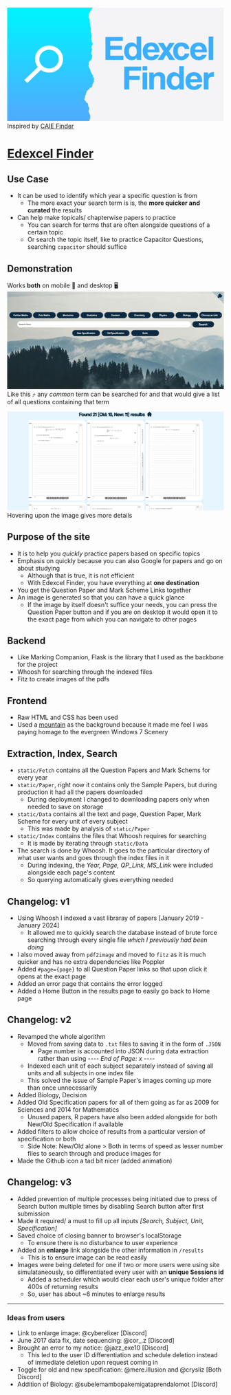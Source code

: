 ![image](static/bg.png)
Inspired by [CAIE Finder](https://caiefinder.com/)
# [Edexcel Finder](https://edexcelfinder.onrender.com/)

## Use Case
- It can be used to identify which year a specific question is from 
    - The more exact your search term is is, the __more quicker and curated__ the results
- Can help make topicals/ chapterwise papers to practice
    - You can search for terms that are often alongside questions of a certain topic
    - Or search the topic itself, like to practice Capacitor Questions, searching `capacitor` should suffice
## Demonstration

Works **both** on mobile 📱 and desktop 🖥️
![image](static/home.png)
Like this ⤴️ any _common_ term can be searched for and that would give a list of all questions containing that term

![image](static/results.png)
Hovering upon the image gives more details
## Purpose of the site
- It is to help you *quickly* practice papers based on specific topics
- Emphasis on quickly because you can also Google for papers and go on about studying
    - Although that is true, it is not efficient
    - With Edexcel Finder, you have everything at **one destination**
- You get the Question Paper and Mark Scheme Links together
- An image is generated so that you can have a quick glance
    - If the image by itself doesn't suffice your needs, you can press the Question Paper button and if you are on desktop it would open it to the exact page from which you can navigate to other pages
## Backend
- Like Marking Companion, Flask is the library that I used as the backbone for the project
- Whoosh for searching through the indexed files
- Fitz to create images of the pdfs
## Frontend
- Raw HTML and CSS has been used
- Used a [mountain](https://www.pexels.com/photo/aerial-photography-of-pine-trees-on-the-mountain-9754/) as the background because it made me feel I was paying homage to the evergreen Windows 7 Scenery
## Extraction, Index, Search
- `static/Fetch` contains all the Question Papers and Mark Schems for every year
- `static/Paper`, right now it contains only the Sample Papers, but during production it had all the papers downloaded
    - During deployment I changed to downloading papers only when needed to save on storage
- `static/Data` contains all the text and page, Question Paper, Mark Scheme for every unit of every subject
    - This was made by analysis of `static/Paper`
- `static/Index` contains the files that Whoosh requires for searching
    - It is made by iterating through `static/Data`
- The search is done by Whoosh. It goes to the particular directory of what user wants and goes through the index files in it
    - During indexing, the _Year, Page, QP_Link, MS_Link_ were included alongside each page's content
    - So querying automatically gives everything needed
## Changelog: v1
- Using Whoosh I indexed a vast libraray of papers [January 2019 - January 2024]
    - It allowed me to quickly search the database instead of brute force searching through every single file *which I previously had been doing*
- I also moved away from `pdf2image` and moved to `fitz` as it is much quicker and has no extra dependencies like Poppler
- Added `#page={page}` to all Question Paper links so that upon click it opens at the exact page
- Added an error page that contains the error logged
- Added a Home Button in the results page to easily go back to Home page
## Changelog: v2
- Revamped the whole algorithm
    - Moved from saving data to `.txt` files to saving it in the form of `.JSON`
        - Page number is accounted into JSON during data extraction rather than using _---- End of Page: x ----_
    - Indexed each unit of each subject separately instead of saving all units and all subjects in one index file
    - This solved the issue of Sample Paper's images coming up more than once unnecessarily
- Added Biology, Decision
- Added Old Specification papers for all of them going as far as 2009 for Sciences and 2014 for Mathematics
    - Unused papers, R papers have also been added alongside for both New/Old Specification if available 
- Added filters to allow choice of results from a particular version of specification or both
    - Side Note: New/Old alone > Both in terms of speed as lesser number files to search through and produce images for
- Made the Github icon a tad bit nicer (added animation)
## Changelog: v3
- Added prevention of multiple processes being initiated due to press of Search button multiple times by disabling Search button after first submission
- Made it required/ a must to fill up all inputs _[Search, Subject, Unit, Specification]_
- Saved choice of closing banner to browser's localStorage
    - To ensure there is no disturbance to user experience
- Added an **enlarge** link alongside the other information in `/results`
    - This is to ensure image can be read easily
- Images were being deleted for one if two or more users were using site simulataneously, so differentiated every user with an **unique Sessions id**
    - Added a scheduler which would clear each user's unique folder after 400s of returning results
    - So, user has about ~6 minutes to enlarge results
---
### Ideas from users
- Link to enlarge image: @cyberelixer [Discord]
- June 2017 data fix, date sequencing: @cor_.z [Discord]
- Brought an error to my notice: @jazz_exe10 [Discord]
    - This led to the user ID differentiation and schedule deletion instead of immediate deletion upon request coming in
- Toggle for old and new specification: @mere.illusion and @crysliz [Both Discord]
- Addition of Biology: @subelemambopakemigataprendalomot [Discord]
